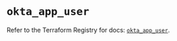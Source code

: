 # `okta_app_user`

Refer to the Terraform Registry for docs: [`okta_app_user`](https://registry.terraform.io/providers/okta/okta/4.14.0/docs/resources/app_user).
